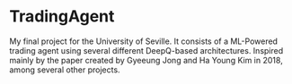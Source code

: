 # TradingAgent
My final project for the University of Seville. It consists of a ML-Powered trading agent using several different DeepQ-based architectures. Inspired mainly by the paper created by Gyeeung Jong and Ha Young Kim in 2018, among several other projects.
